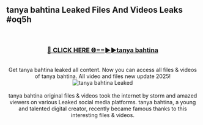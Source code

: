 ## tanya bahtina Leaked Files And Videos Leaks #oq5h
<br>
<div align="center">
<h3><a href="https://watchclip.my.id/tanya bahtina" rel="nofollow">🔴 CLICK HERE 🌐==►►tanya bahtina</a></h3>
<br>
Get tanya bahtina leaked all content. Now you can access all files & videos of tanya bahtina. All video and files new update 2025!
<br>
<a href="https://watchclip.my.id/tanya bahtina" rel="nofollow" data-target="animated-image.originalLink"><img src="https://i.ibb.co.com/WyWwxjT/player-gif2.gif" alt="tanya bahtina Leaked" style="max-width: 100%; display: inline-block;" data-target="animated-image.originalImage"></a>
<br><br>
tanya bahtina original files & videos took the internet by storm and amazed viewers on various Leaked social media platforms. tanya bahtina, a young and talented digital creator, recently became famous thanks to this interesting files & videos.
</div>
<br>